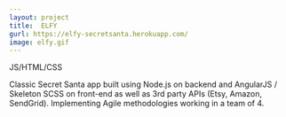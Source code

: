 ```yaml
---
layout: project
title:  ELFY
gurl: https://elfy-secretsanta.herokuapp.com/
image: elfy.gif
---
```

JS/HTML/CSS

Classic Secret Santa app built using Node.js on backend and AngularJS / Skeleton SCSS on front-end as well as 3rd party APIs (Etsy, Amazon, SendGrid). Implementing Agile methodologies working in a team of 4.
